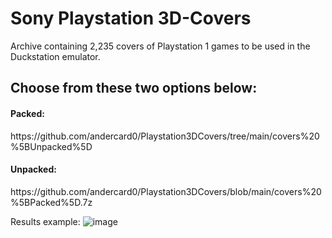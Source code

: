 # Sony Playstation 3D-Covers
Archive containing 2,235 covers of Playstation 1 games to be used in the Duckstation emulator.

<h2>Choose from these two options below:</h2>
<h4>Packed:</h4>https://github.com/andercard0/Playstation3DCovers/tree/main/covers%20%5BUnpacked%5D
<h4>Unpacked:</h4>https://github.com/andercard0/Playstation3DCovers/blob/main/covers%20%5BPacked%5D.7z
<br>

Results example:
![image](https://github.com/andercard0/Playstation3DCovers/assets/43047877/657bfd81-269a-4e28-a233-64b648306732)
